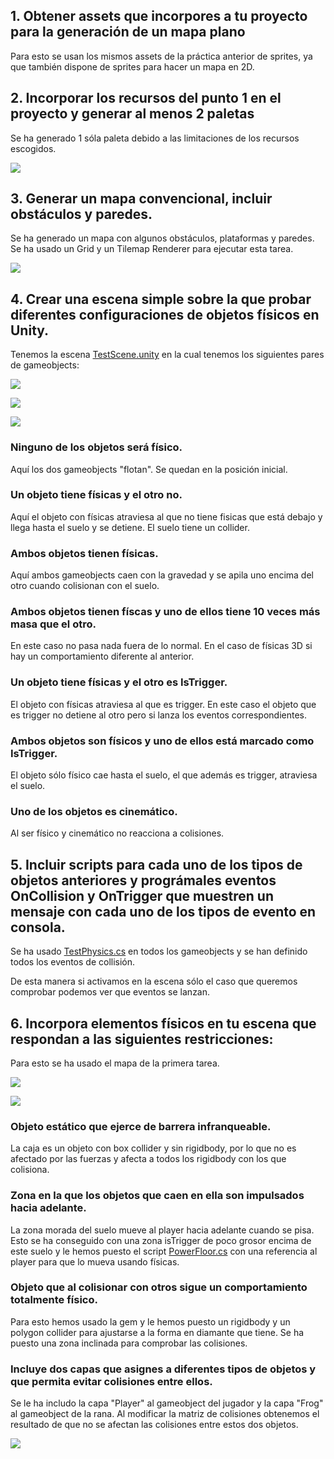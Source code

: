 ## 1. Obtener assets que incorpores a tu proyecto para la generación de un mapa plano

Para esto se usan los mismos assets de la práctica anterior de sprites, ya que también dispone de sprites para hacer un mapa en 2D.

## 2. Incorporar los recursos del punto 1 en el proyecto y generar al menos 2 paletas

Se ha generado 1 sóla paleta debido a las limitaciones de los recursos escogidos.

![](img/paleta.PNG)

## 3. Generar un mapa convencional, incluir obstáculos y paredes.

Se ha generado un mapa con algunos obstáculos, plataformas y paredes. Se ha usado un Grid y un Tilemap Renderer para ejecutar esta tarea.

![](img/mapa.PNG)

## 4. Crear una escena simple sobre la que probar diferentes configuraciones de objetos físicos en Unity.

Tenemos la escena [TestScene.unity](Assets/Scenes/TestScene.unity) en la cual tenemos los siguientes pares de gameobjects:

![](img/testscene.PNG)

![](img/testsceneresultado.PNG)

![](img/testscene.gif)

### Ninguno de los objetos será físico.

Aquí los dos gameobjects "flotan". Se quedan en la posición inicial.

### Un objeto tiene físicas y el otro no.

Aquí el objeto con físicas atraviesa al que no tiene fisicas que está debajo y llega hasta el suelo y se detiene. El suelo tiene un collider.

### Ambos objetos tienen físicas.

Aquí ambos gameobjects caen con la gravedad y se apila uno encima del otro cuando colisionan con el suelo.

### Ambos objetos tienen físcas y uno de ellos tiene 10 veces más masa que el otro.

En este caso no pasa nada fuera de lo normal. En el caso de físicas 3D si hay un comportamiento diferente al anterior.

### Un objeto tiene físicas y el otro es IsTrigger.

El objeto con físicas atraviesa al que es trigger. En este caso el objeto que es trigger no detiene al otro pero si lanza los eventos correspondientes.

### Ambos objetos son físicos y uno de ellos está marcado como IsTrigger.

El objeto sólo físico cae hasta el suelo, el que además es trigger, atraviesa el suelo.

### Uno de los objetos es cinemático.

Al ser físico y cinemático no reacciona a colisiones.

## 5. Incluir scripts para cada uno de los tipos de objetos anteriores y prográmales eventos OnCollision y OnTrigger que muestren un mensaje con cada uno de los tipos de evento en consola.

Se ha usado [TestPhysics.cs](Assets/Scripts/TestPhysics.cs) en todos los gameobjects y se han definido todos los eventos de collisión. 

De esta manera si activamos en la escena sólo el caso que queremos comprobar podemos ver que eventos se lanzan.

## 6. Incorpora elementos físicos en tu escena que respondan a las siguientes restricciones:

Para esto se ha usado el mapa de la primera tarea.

![](img/mapa.PNG)

![](img/movement.gif)

### Objeto estático que ejerce de barrera infranqueable.

La caja es un objeto con box collider y sin rigidbody, por lo que no es afectado por las fuerzas y afecta a todos los rigidbody con los que colisiona.

### Zona en la que los objetos que caen en ella son impulsados hacia adelante.

La zona morada del suelo mueve al player hacia adelante cuando se pisa. Esto se ha conseguido con una zona isTrigger de poco grosor encima de este suelo y le hemos puesto el script [PowerFloor.cs](Assets/Scripts/PowerFloor.cs) con una referencia al player para que lo mueva usando físicas.

### Objeto que al colisionar con otros sigue un comportamiento totalmente físico.

Para esto hemos usado la gem y le hemos puesto un rigidbody y un polygon collider para ajustarse a la forma en diamante que tiene. Se ha puesto una zona inclinada para comprobar las colisiones.

### Incluye dos capas que asignes a diferentes tipos de objetos y que permita evitar colisiones entre ellos.
Se le ha includo la capa "Player" al gameobject del jugador y la capa "Frog" al gameobject de la rana. Al modificar la matriz de colisiones obtenemos el resultado de que no se afectan las colisiones entre estos dos objetos.

![](img/collisionMatrix.PNG)